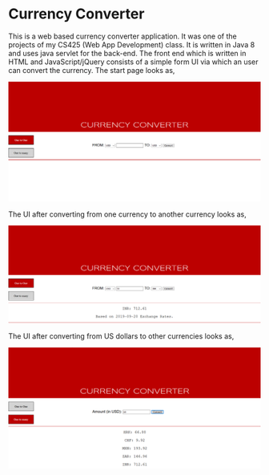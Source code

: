 # Currency Converter
  This is a web based currency converter application. It was one of the projects of my CS425 (Web App Development) class. It is written 
  in Java 8 and uses java servlet for the back-end. The front end which is written in HTML and JavaScript/jQuery consists of a simple form
  UI via which an user can convert the currency. The start page looks as,
  
  ![picture](converter-start.PNG)
  
  
  The UI after converting from one currency to another currency looks as,
  
  ![picture](converter2.PNG)
  
  The UI after converting from US dollars to other currencies looks as,
  
  ![picture](converter3.PNG)
  
